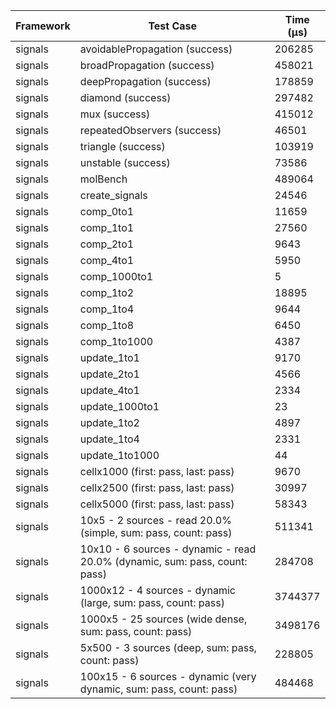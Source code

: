 | Framework | Test Case | Time (μs) |
| --- | --- | --- |
| signals | avoidablePropagation (success) | 206285 |
| signals | broadPropagation (success) | 458021 |
| signals | deepPropagation (success) | 178859 |
| signals | diamond (success) | 297482 |
| signals | mux (success) | 415012 |
| signals | repeatedObservers (success) | 46501 |
| signals | triangle (success) | 103919 |
| signals | unstable (success) | 73586 |
| signals | molBench | 489064 |
| signals | create_signals | 24546 |
| signals | comp_0to1 | 11659 |
| signals | comp_1to1 | 27560 |
| signals | comp_2to1 | 9643 |
| signals | comp_4to1 | 5950 |
| signals | comp_1000to1 | 5 |
| signals | comp_1to2 | 18895 |
| signals | comp_1to4 | 9644 |
| signals | comp_1to8 | 6450 |
| signals | comp_1to1000 | 4387 |
| signals | update_1to1 | 9170 |
| signals | update_2to1 | 4566 |
| signals | update_4to1 | 2334 |
| signals | update_1000to1 | 23 |
| signals | update_1to2 | 4897 |
| signals | update_1to4 | 2331 |
| signals | update_1to1000 | 44 |
| signals | cellx1000 (first: pass, last: pass) | 9670 |
| signals | cellx2500 (first: pass, last: pass) | 30997 |
| signals | cellx5000 (first: pass, last: pass) | 58343 |
| signals | 10x5 - 2 sources - read 20.0% (simple, sum: pass, count: pass) | 511341 |
| signals | 10x10 - 6 sources - dynamic - read 20.0% (dynamic, sum: pass, count: pass) | 284708 |
| signals | 1000x12 - 4 sources - dynamic (large, sum: pass, count: pass) | 3744377 |
| signals | 1000x5 - 25 sources (wide dense, sum: pass, count: pass) | 3498176 |
| signals | 5x500 - 3 sources (deep, sum: pass, count: pass) | 228805 |
| signals | 100x15 - 6 sources - dynamic (very dynamic, sum: pass, count: pass) | 484468 |
